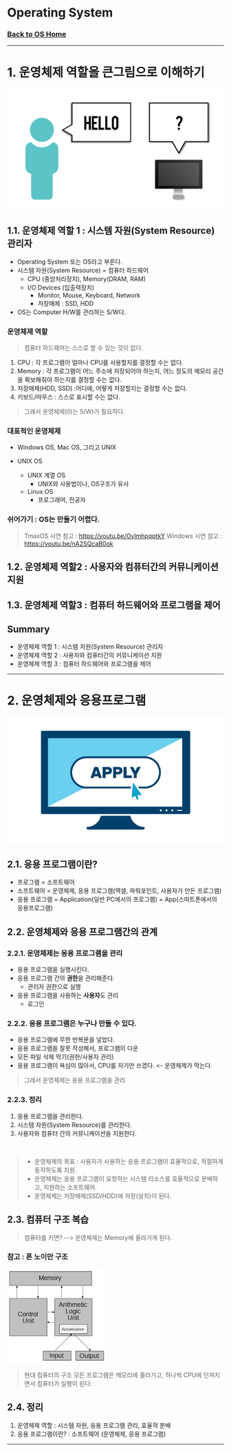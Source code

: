 # Operating System
### [Back to OS Home](https://github.com/boys-be-ambitious/TIL/tree/master/computer-science-school/Operating_system)
---

# 1. 운영체제 역할을 큰그림으로 이해하기
![os6](../../images/os_66.png)

## 1.1. 운영체제 역할 1 : 시스템 자원(System Resource) 관리자
- Operating System 또는 OS라고 부른다.
- 시스템 자원(System Resource) = 컴퓨터 하드웨어
	+ CPU (중앙처리장치), Memory(DRAM, RAM)
	+ I/O Devices (입출력장치)
		- Monitor, Mouse, Keyboard, Network
		- 저장매체 : SSD, HDD		
- OS는 Computer H/W를 관리하는 S/W다.

### 운영체제 역할
> 컴퓨터 하드웨어는 스스로 할 수 있는 것이 없다.
1. CPU : 각 프로그램이 얼마나 CPU를 사용할지를 결정할 수는 없다.
2. Memory : 각 프로그램이 어느 주소에 저장되어야 하는지, 어느 정도의 메모리 공간을 확보해줘야 하는지를 결정할 수는 없다.
3. 저장매체(HDD, SSD) :어디에, 어떻게 저장할지는 결정할 수는 없다.
4. 키보드/마우스 : 스스로 표시할 수는 없다.

> 그래서 운영체제(라는 S/W)가 필요하다.

### 대표적인 운영체제
- Windows OS, Mac OS, 그리고 UNIX

- UNIX OS
	+ UNIX 계열 OS
		- UNIX와 사용법이나, OS구조가 유사
    + Linux OS
    	- 프로그래머, 전공자
        
### 쉬어가기 : OS는 만들기 어렵다.
> TmaxOS 시연
> 참고 : https://youtu.be/OylmhpqptkY
> Windows 시연
> 참고 : https://youtu.be/nA2SQcaB0ok


## 1.2. 운영체제 역할2 : 사용자와 컴퓨터간의 커뮤니케이션 지원
## 1.3. 운영체제 역할3 : 컴퓨터 하드웨어와 프로그램을 제어

## Summary
- 운영체제 역할 1 : 시스템 자원(System Resource) 관리자
- 운영체제 역할 2 : 사용자와 컴퓨터간의 커뮤니케이션 지원
- 운영체제 역할 3 : 컴퓨터 하드웨어와 프로그램을 제어

---
# 2. 운영체제와 응용프로그램

![application](../../images/application.jpg)

## 2.1. 응용 프로그램이란?
- 프로그램 = 소프트웨어
- 소프트웨어 = 운영체제, 응용 프로그램(엑셀, 파워포인트, 사용자가 만든 프로그램)
- 응용 프로그램 = Application(일반 PC에서의 프로그램) = App(스마트폰에서의 응용프로그램)


## 2.2. 운영체제와 응용 프로그램간의 관계

### 2.2.1. 운영체제는 응용 프로그램을 관리
+ 응용 프로그램을 실행시킨다.
+ 응용 프로그램 간의 **권한**을 관리해준다.
    - 관리자 권한으로 실행
+ 응용 프로그램을 사용하는 **사용자**도 관리
    - 로그인
    
### 2.2.2. 응용 프로그램은 누구나 만들 수 있다.
+ 응용 프로그램에 무한 반복문을 넣었다.
+ 응용 프로그램을 잘못 작성해서, 프로그램이 다운
+ 모든 파일 삭제 막기(권한/사용자 관리)
+ 응용 프로그램이 욕심이 많아서, CPU를 자기만 쓰겠다. <- 운영체제가 막는다.
    
> 그래서 운영체제는 응용 프로그램을 관리 <br>

### 2.2.3. 정리
1. 응용 프로그램을 관리한다.
2. 시스템 자원(System Resource)를 관리한다.
3. 사용자와 컴퓨터 간의 커뮤니케이션을 지원한다. <br>
<br>

> - 운영체제의 목표 : 사용자가 사용하는 응용 프로그램이 효율적으로, 적절하게 동작하도록 지원.
> - 운영체제는 응용 프로그램이 요청하는 시스템 리소스를 효율적으로 분배하고, 지원하는 소프트웨어.
> - 운영체제는 저장매체(SSD/HDD)에 저장(설치)이 된다.


## 2.3. 컴퓨터 구조 복습
> 컴퓨터를 키면? --> 운영체제는 Memory에 올라가게 된다.

### 참고 : 폰 노이만 구조
![von-neumann](../../images/von-neumann.png)
> 현대 컴퓨터의 구조
> 모든 프로그램은 메모리에 올라가고, 하나씩 CPU에 던져지면서 컴퓨터가 실행이 된다.


## 2.4. 정리
1. 운영체제 역할 : 시스템 자원, 응용 프로그램 관리, 효율적 분배
2. 응용 프로그램이란? : 소프트웨어 (운영체제, 응용 프로그램)

---
